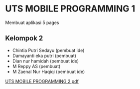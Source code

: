 # UTS MOBILE PROGRAMMING 1

Membuat aplikasi 5 pages

## Kelompok 2

- Chintia Putri Sedayu   (pembuat ide)
- Damayanti eka putri    (pembuat)
- Dian nur hamidah       (pembuat ide)
- M Reppy AS             (pembuat)
- M Zaenal Nur Haqiqi    (pembuat ide)
  
[UTS MOBILE PROGRAMMING 2.pdf](https://github.com/user-attachments/files/17948627/UTS.MOBILE.PROGRAMMING.2.pdf)
